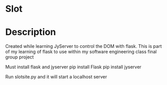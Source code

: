 # Slot
# Description
Created while learning JyServer to control the DOM with flask. This is part of my learning of flask to use within my software engineering class final group project

Must install flask and jyserver
pip install Flask
pip install jyserver

Run slotsite.py and it will start a localhost server
